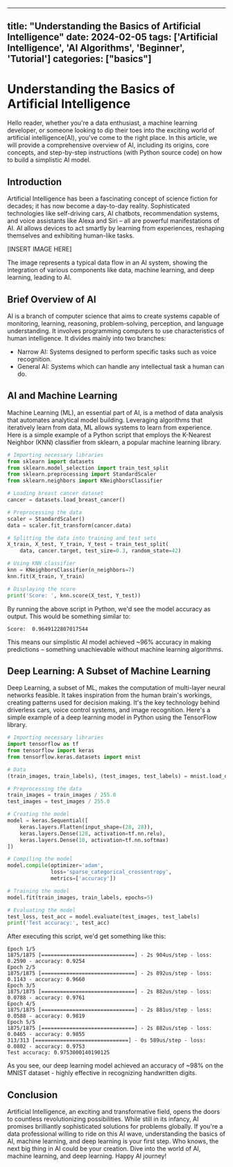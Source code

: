 
---
title: "Understanding the Basics of Artificial Intelligence"
date: 2024-02-05
tags: ['Artificial Intelligence', 'AI Algorithms', 'Beginner', 'Tutorial']
categories: ["basics"]
---


# Understanding the Basics of Artificial Intelligence

Hello reader, whether you're a data enthusiast, a machine learning developer, or someone looking to dip their toes into the exciting world of artificial intelligence(AI), you've come to the right place. In this article, we will provide a comprehensive overview of AI, including its origins, core concepts, and step-by-step instructions (with Python source code) on how to build a simplistic AI model.

## Introduction

Artificial Intelligence has been a fascinating concept of science fiction for decades; it has now become a day-to-day reality. Sophisticated technologies like self-driving cars, AI chatbots, recommendation systems, and voice assistants like Alexa and Siri – all are powerful manifestations of AI. AI allows devices to act smartly by learning from experiences, reshaping themselves and exhibiting human-like tasks.

[INSERT IMAGE HERE]

The image represents a typical data flow in an AI system, showing the integration of various components like data, machine learning, and deep learning, leading to AI.

## Brief Overview of AI

AI is a branch of computer science that aims to create systems capable of monitoring, learning, reasoning, problem-solving, perception, and language understanding. It involves programming computers to use characteristics of human intelligence. It divides mainly into two branches:

- Narrow AI: Systems designed to perform specific tasks such as voice recognition.
- General AI: Systems which can handle any intellectual task a human can do.

## AI and Machine Learning

Machine Learning (ML), an essential part of AI, is a method of data analysis that automates analytical model building. Leveraging algorithms that iteratively learn from data, ML allows systems to learn from experience. Here is a simple example of a Python script that employs the K-Nearest Neighbor (KNN) classifier from sklearn, a popular machine learning library.

```python
# Importing necessary libraries
from sklearn import datasets
from sklearn.model_selection import train_test_split
from sklearn.preprocessing import StandardScaler
from sklearn.neighbors import KNeighborsClassifier

# Loading breast cancer dataset
cancer = datasets.load_breast_cancer()

# Preprocessing the data
scaler = StandardScaler()
data = scaler.fit_transform(cancer.data)

# Splitting the data into training and test sets
X_train, X_test, Y_train, Y_test = train_test_split(
    data, cancer.target, test_size=0.3, random_state=42)

# Using KNN classifier
knn = KNeighborsClassifier(n_neighbors=7)
knn.fit(X_train, Y_train)

# Displaying the score
print('Score: ', knn.score(X_test, Y_test))
```

By running the above script in Python, we'd see the model accuracy as output. This would be something similar to:

```
Score:  0.9649122807017544
```

This means our simplistic AI model achieved ~96% accuracy in making predictions – something unachievable without machine learning algorithms.

## Deep Learning: A Subset of Machine Learning

Deep Learning, a subset of ML, makes the computation of multi-layer neural networks feasible. It takes inspiration from the human brain's workings, creating patterns used for decision making. It's the key technology behind driverless cars, voice control systems, and image recognition. Here's a simple example of a deep learning model in Python using the TensorFlow library.

```python
# Importing necessary libraries
import tensorflow as tf
from tensorflow import keras
from tensorflow.keras.datasets import mnist

# Data
(train_images, train_labels), (test_images, test_labels) = mnist.load_data()

# Preprocessing the data
train_images = train_images / 255.0
test_images = test_images / 255.0

# Creating the model
model = keras.Sequential([
    keras.layers.Flatten(input_shape=(28, 28)),
    keras.layers.Dense(128, activation=tf.nn.relu),
    keras.layers.Dense(10, activation=tf.nn.softmax)
])

# Compiling the model
model.compile(optimizer='adam', 
              loss='sparse_categorical_crossentropy',
              metrics=['accuracy'])

# Training the model
model.fit(train_images, train_labels, epochs=5)

# Evaluating the model
test_loss, test_acc = model.evaluate(test_images, test_labels)
print('Test accuracy:', test_acc)
```
After executing this script, we'd get something like this:

```
Epoch 1/5
1875/1875 [==============================] - 2s 904us/step - loss: 0.2590 - accuracy: 0.9254
Epoch 2/5
1875/1875 [==============================] - 2s 892us/step - loss: 0.1143 - accuracy: 0.9660
Epoch 3/5
1875/1875 [==============================] - 2s 882us/step - loss: 0.0788 - accuracy: 0.9761
Epoch 4/5
1875/1875 [==============================] - 2s 881us/step - loss: 0.0588 - accuracy: 0.9819
Epoch 5/5
1875/1875 [==============================] - 2s 882us/step - loss: 0.0465 - accuracy: 0.9855
313/313 [==============================] - 0s 589us/step - loss: 0.0802 - accuracy: 0.9753
Test accuracy: 0.9753000140190125
```

As you see, our deep learning model achieved an accuracy of ~98% on the MNIST dataset - highly effective in recognizing handwritten digits.

## Conclusion

Artificial Intelligence, an exciting and transformative field, opens the doors to countless revolutionizing possibilities. While still in its infancy, AI promises brilliantly sophisticated solutions for problems globally. If you're a data professional willing to ride on this AI wave, understanding the basics of AI, machine learning, and deep learning is your first step. Who knows, the next big thing in AI could be your creation. Dive into the world of AI, machine learning, and deep learning. Happy AI journey!
